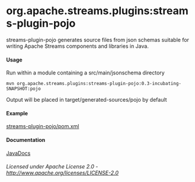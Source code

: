org.apache.streams.plugins:streams-plugin-pojo
==============================================

streams-plugin-pojo generates source files from json schemas suitable for writing Apache Streams components and libraries in Java.

#### Usage

Run within a module containing a src/main/jsonschema directory

    mvn org.apache.streams.plugins:streams-plugin-pojo:0.3-incubating-SNAPSHOT:pojo

Output will be placed in target/generated-sources/pojo by default

#### Example

[streams-plugin-pojo/pom.xml](streams-plugin-pojo/pom.xml "streams-plugin-pojo/pom.xml")

#### Documentation

[JavaDocs](apidocs/index.html "JavaDocs")

###### Licensed under Apache License 2.0 - http://www.apache.org/licenses/LICENSE-2.0
